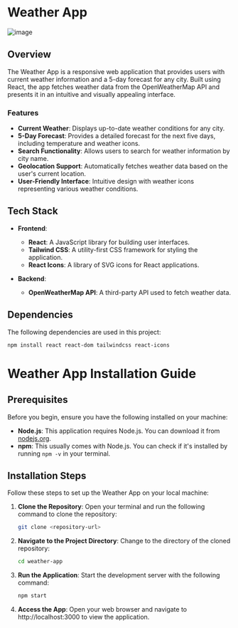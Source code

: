 # Weather App
![image](https://github.com/user-attachments/assets/659e3bd0-c504-4cb4-b796-47758a0a8782)

## Overview

The Weather App is a responsive web application that provides users with current weather information and a 5-day forecast for any city. Built using React, the app fetches weather data from the OpenWeatherMap API and presents it in an intuitive and visually appealing interface.

### Features

- **Current Weather**: Displays up-to-date weather conditions for any city.
- **5-Day Forecast**: Provides a detailed forecast for the next five days, including temperature and weather icons.
- **Search Functionality**: Allows users to search for weather information by city name.
- **Geolocation Support**: Automatically fetches weather data based on the user's current location.
- **User-Friendly Interface**: Intuitive design with weather icons representing various weather conditions.

## Tech Stack

- **Frontend**: 
  - **React**: A JavaScript library for building user interfaces.
  - **Tailwind CSS**: A utility-first CSS framework for styling the application.
  - **React Icons**: A library of SVG icons for React applications.

- **Backend**: 
  - **OpenWeatherMap API**: A third-party API used to fetch weather data.

## Dependencies

The following dependencies are used in this project:

```bash
npm install react react-dom tailwindcss react-icons
```
# Weather App Installation Guide

## Prerequisites

Before you begin, ensure you have the following installed on your machine:

- **Node.js**: This application requires Node.js. You can download it from [nodejs.org](https://nodejs.org/).
- **npm**: This usually comes with Node.js. You can check if it's installed by running `npm -v` in your terminal.

## Installation Steps

Follow these steps to set up the Weather App on your local machine:

1. **Clone the Repository**:
   Open your terminal and run the following command to clone the repository:
   ```bash
   git clone <repository-url>
   
3. **Navigate to the Project Directory**:
   Change to the directory of the cloned repository:
   ```bash
   cd weather-app

5. **Run the Application**:
   Start the development server with the following command:
   ```bash
   npm start

7. **Access the App**:
   Open your web browser and navigate to http://localhost:3000 to view the application.
